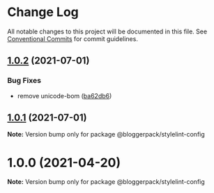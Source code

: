 # Change Log

All notable changes to this project will be documented in this file.
See [Conventional Commits](https://conventionalcommits.org) for commit guidelines.

## [1.0.2](https://github.com/bloggerpack/bloggerpack/compare/@bloggerpack/stylelint-config@1.0.1...@bloggerpack/stylelint-config@1.0.2) (2021-07-01)


### Bug Fixes

* remove unicode-bom ([ba62db6](https://github.com/bloggerpack/bloggerpack/commit/ba62db60407f138437f39dfbdd7cb00a0618fd87))





## [1.0.1](https://github.com/bloggerpack/bloggerpack/compare/@bloggerpack/stylelint-config@1.0.0...@bloggerpack/stylelint-config@1.0.1) (2021-07-01)

**Note:** Version bump only for package @bloggerpack/stylelint-config





# 1.0.0 (2021-04-20)

**Note:** Version bump only for package @bloggerpack/stylelint-config
